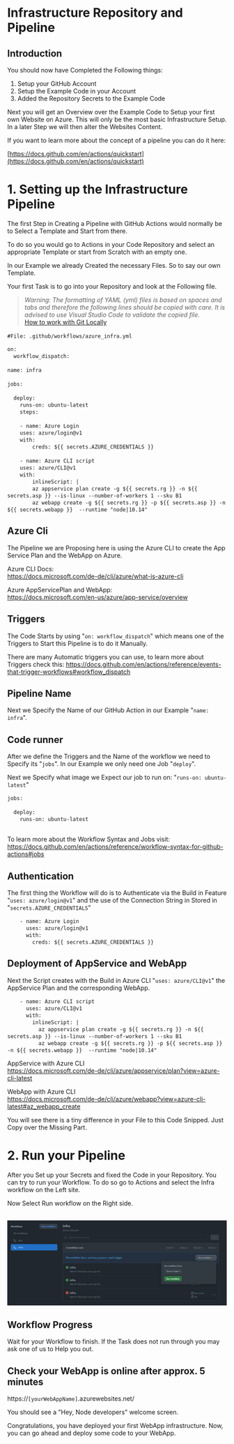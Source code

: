 # Infrastructure Repository and Pipeline

## Introduction

You should now have Completed the Following things:
1. Setup your GitHub Account
2. Setup the Example Code in your Account
3. Added the Repository Secrets to the Example Code

Next you will get an Overview over the Example Code to Setup your first own Website on Azure. This will only be the most basic Infrastructure Setup. In a later Step we will then alter the Websites Content.

If you want to learn more about the concept of a pipeline you can do it here:

[https://docs.github.com/en/actions/quickstart](https://docs.github.com/en/actions/quickstart)


# 1. Setting up the Infrastructure Pipeline

The first Step in Creating a Pipeline with GitHub Actions would normally be to Select a Template and Start from there.

To do so you would go to Actions in your Code Repository and select an appropriate Template or start from Scratch with an empty one.

In our Example we already Created the necessary Files. So to say our own Template.

Your first Task is to go into your Repository and look at the Following file.

>_Warning: The formatting of YAML (yml) files is based on spaces and tabs and therefore the following lines should be copied with care.
> It is advised to use Visual Studio Code to validate the copied file._
> <br> [How to work with Git Locally](/01.5_SetupGit.md)


`#File: .github/workflows/azure_infra.yml`
```
on: 
  workflow_dispatch:

name: infra

jobs:

  deploy:
    runs-on: ubuntu-latest
    steps:
    
    - name: Azure Login
    uses: azure/login@v1
    with:
        creds: ${{ secrets.AZURE_CREDENTIALS }}
    
    - name: Azure CLI script
    uses: azure/CLI@v1
    with:
        inlineScript: |
        az appservice plan create -g ${{ secrets.rg }} -n ${{ secrets.asp }} --is-linux --number-of-workers 1 --sku B1
        az webapp create -g ${{ secrets.rg }} -p ${{ secrets.asp }} -n ${{ secrets.webapp }}  --runtime "node|10.14"
```

## Azure Cli

The Pipeline we are Proposing here is using the Azure CLI to create the App Service Plan and the WebApp on Azure.

Azure CLI Docs: 
<br> https://docs.microsoft.com/de-de/cli/azure/what-is-azure-cli

Azure AppServicePlan and WebApp: 
<br> https://docs.microsoft.com/en-us/azure/app-service/overview

## Triggers

The Code Starts by using "`on: workflow_dispatch`" which means one of the Triggers to Start this Pipeline is to do it Manually.

There are many Automatic triggers you can use, to learn more about Triggers check this:
https://docs.github.com/en/actions/reference/events-that-trigger-workflows#workflow_dispatch

## Pipeline Name

Next we Specify the Name of our GitHub Action in our Example "`name: infra`".

## Code runner

After we define the Triggers and the Name of the workflow we need to Specify its "`jobs`".
In our Example we only need one Job "`deploy`".

Next we Specify what image we Expect our job to run on:
"`runs-on: ubuntu-latest`"

```
jobs:

  deploy:
    runs-on: ubuntu-latest
    
```

To learn more about the Workflow Syntax and Jobs visit:
https://docs.github.com/en/actions/reference/workflow-syntax-for-github-actions#jobs


## Authentication

The first thing the Workflow will do is to Authenticate via the Build in Feature "`uses: azure/login@v1`" and the use of the Connection String in Stored in "`secrets.AZURE_CREDENTIALS`"

```
    - name: Azure Login
      uses: azure/login@v1
      with:
        creds: ${{ secrets.AZURE_CREDENTIALS }}
```

## Deployment of AppService and WebApp

Next the Script creates with the Build in Azure CLI "`uses: azure/CLI@v1`" the AppService Plan and the corresponding WebApp. 

```
    - name: Azure CLI script
      uses: azure/CLI@v1
      with:
        inlineScript: |
          az appservice plan create -g ${{ secrets.rg }} -n ${{ secrets.asp }} --is-linux --number-of-workers 1 --sku B1
          az webapp create -g ${{ secrets.rg }} -p ${{ secrets.asp }} -n ${{ secrets.webapp }}  --runtime "node|10.14"
```

AppService with Azure CLI
<br> https://docs.microsoft.com/de-de/cli/azure/appservice/plan?view=azure-cli-latest

WebApp with Azure CLI
<br> https://docs.microsoft.com/de-de/cli/azure/webapp?view=azure-cli-latest#az_webapp_create


You will see there is a tiny difference in your File to this Code Snipped.
Just Copy over the Missing Part.

# 2. Run your Pipeline

After you Set up your Secrets and fixed the Code in your Repository.
You can try to run your Workflow.
To do so go to Actions and select the Infra workflow on the Left site.

Now Select Run workflow on the Right side.

<br><img src="./images/runWorkflow.PNG" width="800"/><br>

## Workflow Progress

Wait for your Workflow to finish.
If the Task does not run through you may ask one of us to Help you out.
## Check your WebApp is online after approx. 5 minutes

https://`[yourWebAppName]`.azurewebsites.net/

You should see a &quot;Hey, Node developers&quot; welcome screen.

Congratulations, you have deployed your first WebApp infrastructure.
 Now, you can go ahead and deploy some code to your WebApp.